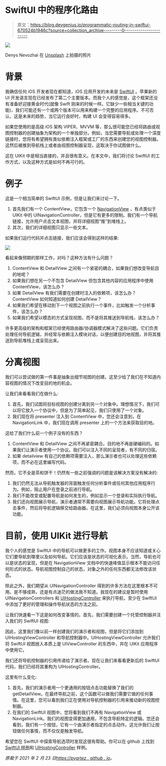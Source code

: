 # SwiftUI 中的程序化路由

> 原文：<https://blog.devgenius.io/programmatic-routing-in-swiftui-670524b1946c?source=collection_archive---------0----------------------->

![](img/8f932063fa29fce8ad3afd131e1c26b3.png)

Denys Nevozhai 在 [Unsplash](https://unsplash.com?utm_source=medium&utm_medium=referral) 上拍摄的照片

# 背景

我确信任何 iOS 开发者现在都知道，iOS 应用开发的未来是 [SwiftUI](https://developer.apple.com/xcode/swiftui/) 。苹果新的 UI 开发语言现在已经发布了第二个主要版本。而我个人的感觉是，这个框架还没有准备好迎接黄金时代(就像 Swift 刚来的时候一样。它缺少一些相当关键的功能)，我们可能还有一个或两个版本可以用来构建一个完整的应用程序。不可否认，这是未来的趋势，当它运行良好时，构建 UI 会变得容易得多。

如果您使用的是高级 iOS 架构 VIPER、MVVM 等，那么很可能您已经将路由或视图控制器的创建抽象为架构的一个单独部分。例如，当您需要导航或处理一个深度链接时，您将有希望拥有类似依赖注入框架或工厂的东西来创建您的视图控制器。这然后被推到导航栈上或者由视图控制器呈现，这取决于你试图做什么。

这在 UIKit 中是相当直接的，并且很有意义。在本文中，我们将讨论 SwiftUI 的工作方式，以及这种方式是如何不再可行的。

# 例子

这是一个相当简单的 SwiftUI 示例，但是让我们来讨论一下。

1.  首先我们有一个 ContentView，它包含一个 [NavigationView](https://developer.apple.com/documentation/swiftui/navigationview) ，有点类似于 UIKit 中的 UINavigationController，但是它有更多的限制。我们有一个导航链接，允许用户点击文本视图，并将详细视图“推”到堆栈上。
2.  其次，我们的详细视图只显示一些文本。

如果我们运行代码并点击链接，我们应该会得到这样的结果:

![](img/6d6362184c7cb9596c93be40824d085d.png)

看起来像预期的那样工作，对吗？这种方法有什么问题？

1.  ContentView 和 DetailView 之间有一个紧密的耦合，如果我们想改变导航目的地呢？
2.  如果我们想在另一个不包含 DetailView 但包含其他内容的应用程序中使用 ContentView，该怎么办？
3.  如果 DetailView 有我们需要在创建时注入的依赖项，该怎么办？ContentView 如何知道如何创建 DetailView？
4.  如果我们希望在移动到下一个视图之前执行一个事件，比如触发一个分析事件，该怎么办？
5.  如果我们希望以模态的方式呈现视图，而不是将其推送到导航栈，该怎么办？

许多更高级的架构和框架已经使用路由器/协调器模式解决了这些问题。它们负责处理任何导航逻辑，并经常与依赖注入模块对话，以便创建目的地视图，并将其推送到导航堆栈上或呈现出来。

# 分离视图

我们可以尝试做的第一件事是抽象出细节视图的创建。这至少给了我们在不知道内容视图的情况下改变目的地的机会。

让我们来看看我们在做什么:

1.  首先，我们试图将目标视图的创建分离到另一个对象中。理想情况下，我们可以将它放入一个协议中，但是为了简单起见，我们只使用了一个对象。
2.  我们现在将 presenter 注入到 ContentView 中，您还会注意到，在 NavigationLink 中，我们现在调用 presenter 上的一个方法来获取目的地。

这给了我们什么前一个例子没有的东西？

1.  ContentView 和 DetailView 之间不再紧密耦合。目的地不再是硬编码的。如果我们让演示者使用一个协议。我们可以注入不同的呈现者，有不同的归宿。
2.  如果 detailview 有自己的依赖项需要注入，那么演示者也可以处理这些依赖项，而不必在这里编写代码。

然而，它不全是茶和饼干！仍然有一些之前强调的问题是该解决方案没有解决的:

1.  我们仍然无法从导航触发器的背面触发任何分析事件或任何其他应用程序行为。例如，阻止用户在登录之前进行导航。
2.  我们不能改变或配置导航是如何发生的，例如显示一个登录和实际执行导航。
3.  我们还向视图展示导航，演示者通常不需要向视图展示导航功能。它将处理点击事件，然后将导航逻辑移交给路由器。在这里，我们必须向视图本身公开该功能。

# 目前，使用 UIKit 进行导航

我个人的感觉是 SwiftUI 中的导航可以做更多的工作。视图本身不应该知道或关心它们要导航到哪里以及如何导航。它们应该是状态的可视化表示。当然，导航也可以是状态的呈现，但是在 NavigationView 文档中的快速峰值显示根本不能访问任何形式的状态。导航视图控制自己的状态，对象之外的任何东西都无法修改该状态。

除此之外，我们期望从 UINavigationController 得到的许多方法在这里根本不可用。是不够成熟，还是有点迷茫的做法我不知道。我现在的建议是暂时使用 UINavigationControllers 和 [UIHostingController](https://developer.apple.com/documentation/swiftui/uihostingcontroller) 来执行导航，至少在 SwiftUI 中添加了更好的管理和操作导航状态的方法之前。

让我们快速看一下这是如何改变事情的。首先，我们需要创建一个托管控制器并注入我们的 SwiftUI 视图:

因此，这里我们像以前一样创建我们的演示者和视图，但是将它们添加到 UIHostingViewController 和导航控制器中。UIHostingViewController 允许我们将 SwiftUI 视图放入本质上是 UIViewController 的东西中，并在 UIKit 应用程序中使用它。

我们还将导航控制器的引用传递给了演示者。现在让我们来看看更新后的 SwiftUI 代码，我们已经将其重构为 UIHostingController。

这里有什么变化:

1.  首先，我们的演示者用一个更通用的按钮点击功能替换了我们的 getDetailView。在最终导航之前，这个函数可以做我们需要它做的任何事情。在这里，您可以看到我们正在使用对导航控制器的引用来推动新的视图控制器。
2.  在我们的 SwiftUI 视图中，您将看到我们不再有 NavigationView 或 NavigationLink。我们的视图变得更加通用，不包含导航特定的逻辑。您还会看到，我们有一个按钮，它有一个由演示者指定的点击动作。这允许我们让按钮做任何事情，而不仅仅是触发导航。

希望您在 SwiftUI 中探索导航选项时发现这很有帮助。你可以在 github 上找到 [SwiftUI 样例](https://github.com/pyartez/swiftUI-router)和 [UIHostingController](https://github.com/pyartez/swiftui-uihostingviewcontroller) 样例。

*原载于 2021 年 2 月 23 日*[*https://pyartez . github . io*](https://pyartez.github.io/swiftui/programmatic-routing-swiftui.html)*。*